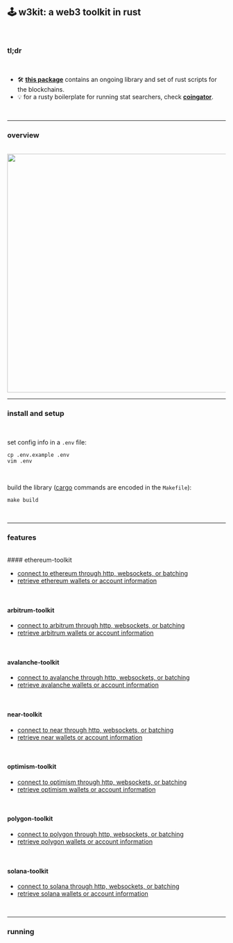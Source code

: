 ## 🕹 w3kit: a web3 toolkit in rust
<br>

### tl;dr 

<br>

* 🛠 **[this package](https://crates.io/crates/w3kit)** contains an ongoing library and set of rust scripts for the blockchains.
* 💡 for a rusty boilerplate for running stat searchers, check **[coingator](https://github.com/go-outside-labs/searcher-coingator-rs)**.

<br>

----

### overview

<br>


<img width="550"  src="https://user-images.githubusercontent.com/1130416/216843138-7330cfcf-274e-46bc-b07f-c9460c267930.png">



<br>

---

### install and setup

<br>

set config info in a `.env` file:

```
cp .env.example .env
vim .env
```

<br>

build the library ([cargo](https://doc.rust-lang.org/cargo/) commands are encoded in the `Makefile`):

```
make build
```

<br>


----

### features

<br>
#### ethereum-toolkit

* [connect to ethereum through http, websockets, or batching](src/ethereum/connections.rs)
* [retrieve ethereum wallets or account information](src/ethereum/accounts.rs)

<br>


#### arbitrum-toolkit

* [connect to arbitrum through http, websockets, or batching](src/arbitrum/connections.rs)
* [retrieve arbitrum wallets or account information](src/arbitrum/accounts.rs)

<br>

#### avalanche-toolkit

* [connect to avalanche through http, websockets, or batching](src/avalanche/connections.rs)
* [retrieve avalanche wallets or account information](src/avalanche/accounts.rs)

<br>

#### near-toolkit

* [connect to near through http, websockets, or batching](src/near/connections.rs)
* [retrieve near wallets or account information](src/near/accounts.rs)

<br>

#### optimism-toolkit

* [connect to optimism through http, websockets, or batching](src/optimism/connections.rs)
* [retrieve optimism wallets or account information](src/optimism/accounts.rs)

<br>

#### polygon-toolkit

* [connect to polygon through http, websockets, or batching](src/polygon/connections.rs)
* [retrieve polygon wallets or account information](src/polygon/accounts.rs)

<br>

#### solana-toolkit

* [connect to solana through http, websockets, or batching](src/solana/connections.rs)
* [retrieve solana wallets or account information](src/solana/accounts.rs)

<br>




---



### running
